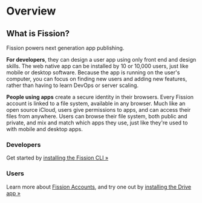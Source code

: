 # Overview

## What is Fission?

Fission powers next generation app publishing.

**For developers**, they can design a user app using only front end and design skills. The web native app can be installed by 10 or 10,000 users, just like mobile or desktop software. Because the app is running on the user's computer, you can focus on finding new users and adding new features, rather than having to learn DevOps or server scaling.

**People using apps** create a secure identity in their browsers. Every Fission account is linked to a file system, available in any browser. Much like an open source iCloud, users give permissions to apps, and can access their files from anywhere. Users can browse their file system, both public and private, and mix and match which apps they use, just like they're used to with mobile and desktop apps.

### Developers

Get started by [installing the Fission CLI »](developers/installation.md)

### Users

Learn more about [Fission Accounts](accounts/account-signup/), and try one out by [installing the Drive app »](https://guide.fission.codes/drive)

